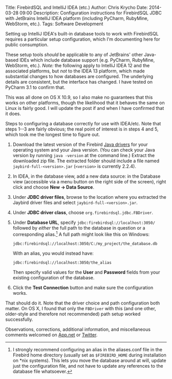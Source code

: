 Title: FirebirdSQL and IntelliJ IDEA (etc.)
Author: Chris Krycho
Date: 2014-03-28 09:00
Description: Configuration instructions for FirebirdSQL JDBC with JetBrains IntelliJ IDEA platform (including PyCharm, RubyMine, WebStorm, etc.).
Tags: Software Development

Setting up IntelliJ IDEA's built-in database tools to work with FirebirdSQL
requires a particular setup configuration, which I'm documenting here for public
consumption.

These setup tools *should* be applicable to any of JetBrains' other Java-based
IDEs which include database support (e.g. PyCharm, RubyMine, WebStorm, etc.).
*Note:* the following apply to IntelliJ IDEA 12 and the associated platforms,
but *not* to the IDEA 13 platform, which made substantial changes to how
databases are configured. The underlying details are consistent, but the
interface has changed. I have tested on PyCharm 3.1 to confirm that.

This was all done on OS X 10.9, so I also make no guarantees that this works on
other platforms, though the likelihood that it behaves the same on Linux is
fairly good. I will update the post if and when I have confirmed that it does.

Steps to configuring a database correctly for use with IDEA/etc. Note that
steps 1--3 are fairly obvious; the real point of interest is in steps 4 and 5,
which took me the longest time to figure out.

1.  Download the latest version of the Firebird [Java drivers][jdbc] for your
    operating system and your Java version. (You can check your Java version by
    running `java -version` at the command line.) Extract the downloaded zip
    file. The extracted folder should include a file named
    `jaybird-full-<version>.jar` (`<version>` is currently 2.2.4).

2.  In IDEA, in the database view, add a new data source: in the Database view
    (accessible via a menu button on the right side of the screen), right click
    and choose **New -> Data Source**.

3.  Under **JDBC driver files**, browse to the location where you extracted the
    Jaybird driver files and select `jaybird-full-<version>.jar`.

4.  Under **JDBC driver class**, choose `org.firebirdsql.jdbc.FBDriver`.

5.  Under **Database URL**, specify `jdbc:firebirdsql://localhost:3050/`
    followed by *either* the full path to the database in question or a
    corresponding alias.[^alias] A full path might look like this on Windows:

        jdbc:firebirdsql://localhost:3050/C:/my_project/the_database.db

    With an alias, you would instead have:

        jdbc:firebirdsql://localhost:3050/the_alias

    Then specify valid values for the **User** and **Password** fields from
    your existing configuration of the database.

6.  Click the **Test Connection** button and make sure the configuration works.

That should do it. Note that the driver choice and path configuration both
matter. On OS X, I found that only the `FBDriver` with this (and one other,
older-style and therefore not recommended) path setup worked successfully.

Observations, corrections, additional information, and miscellaneous comments
welcomed on [App.net][adn] or [Twitter][tw].

[^alias]: I strongly recommend configuring an alias in the aliases.conf file in
    the Firebird home directory (usually set as `$FIREBIRD_HOME` during
    installation on \*nix systems). This lets you move the database around at
    will, update just the configuration file, and not have to update any
    references to the database file whatsoever.

[jdbc]: http://www.firebirdsql.org/en/jdbc-driver/
[adn]: https://alpha.app.net/chriskrycho
[tw]: https://www.twitter.com/chriskrycho

